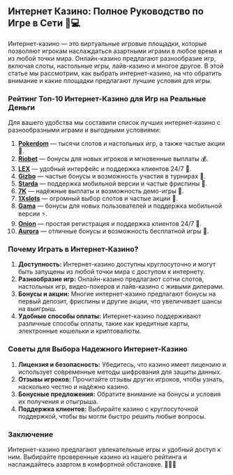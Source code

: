 ## Интернет Казино: Полное Руководство по Игре в Сети 🎰💻

Интернет-казино — это виртуальные игровые площадки, которые позволяют игрокам наслаждаться азартными играми в любое время и из любой точки мира. Онлайн-казино предлагают разнообразие игр, включая слоты, настольные игры, лайв-казино и многое другое. В этой статье мы рассмотрим, как выбрать интернет-казино, на что обратить внимание и какие площадки предлагают лучшие условия для игры.

### Рейтинг Топ-10 Интернет-Казино для Игр на Реальные Деньги

Для вашего удобства мы составили список лучших интернет-казино с разнообразными играми и выгодными условиями:

1. **[Pokerdom](https://brandplay.link/4k77v2yx)** — тысячи слотов и настольных игр, а также частые акции 🎲.
2. **[Riobet](https://brandplay.link/7xBLTPyj)** — бонусы для новых игроков и мгновенные выплаты 💰.
3. **[LEX](https://brandplay.link/zW4hdDFV)** — удобный интерфейс и поддержка клиентов 24/7 🎉.
4. **[Gizbo](https://brandplay.link/bprXw4YV)** — частые бонусы и возможность участия в турнирах 🎁.
5. **[Starda](https://brandplay.link/fB7xwRFL)** — поддержка мобильной версии и частые фриспины 🎈.
6. **[7K](https://brandplay.link/BvQyFShp)** — надёжные выплаты и возможность демо-игры 🎯.
7. **[1Xslots](https://brandplay.link/hSB1khtr)** — огромный выбор слотов и частые акции 🌟.
8. **[Gama](https://brandplay.link/j6NMKsDz)** — бонусы для новых пользователей и поддержка мобильной версии ⚡.
9. **[Onion](https://brandplay.link/zBGRVpQ9)** — простая регистрация и поддержка клиентов 24/7 🎰.
10. **[Aurora](https://10trafic-stat2.com/click/668546556bcc6313411604bd/6766/13032/subaccount)** — отличные бонусы и возможность бесплатной игры 💎.

### Почему Играть в Интернет-Казино?

1. **Доступность:** Интернет-казино доступны круглосуточно и могут быть запущены из любой точки мира с доступом к интернету.
2. **Разнообразие игр:** Онлайн-казино предлагают сотни слотов, настольных игр, видео-покеров и лайв-казино с живыми дилерами.
3. **Бонусы и акции:** Многие интернет-казино предлагают бонусы на первый депозит, фриспины и другие акции, что увеличивает шансы на выигрыш.
4. **Удобные способы оплаты:** Интернет-казино поддерживают различные способы оплаты, такие как кредитные карты, электронные кошельки и криптовалюты.

### Советы для Выбора Надежного Интернет-Казино

1. **Лицензия и безопасность:** Убедитесь, что казино имеет лицензию и использует современные методы шифрования для защиты данных.
2. **Отзывы игроков:** Прочитайте отзывы других игроков, чтобы узнать, насколько честно и надёжно казино.
3. **Бонусные предложения:** Обратите внимание на бонусы и условия их получения и отыгрыша.
4. **Поддержка клиентов:** Выбирайте казино с круглосуточной поддержкой, чтобы вы могли быстро решить любые вопросы.

### Заключение

Интернет-казино предлагают увлекательные игры и удобный доступ к ним. Выбирайте проверенные казино из нашего рейтинга и наслаждайтесь азартом в комфортной обстановке. 🎉🎰💸
